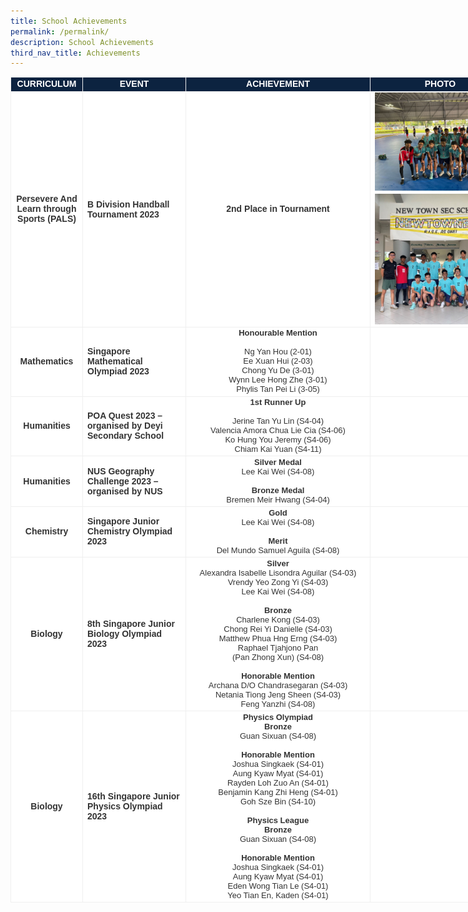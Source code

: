 ```yaml
---
title: School Achievements
permalink: /permalink/
description: School Achievements
third_nav_title: Achievements
---
```

<table class="tg" style="width:800px;border-collapse:collapse;table-layout:auto;border-color:#aaa;border-spacing:0;margin:0px;fixed">

<tbody><tr>
	<td style="width:100px;background-color:#0c2340;border-color:#efefef;border-style:solid;border-width:1px;color:#fff;font-family:Arial, sans-serif;font-size:14px;font-weight:bold;overflow:hidden;text-align:center;vertical-align:top;word-break:normal">CURRICULUM</td>

<td style="width:150px;background-color:#0c2340;border-color:#efefef;border-style:solid;border-width:1px;color:#fff;font-family:Arial, sans-serif;font-size:14px;font-weight:bold;overflow:hidden;text-align:center;vertical-align:top;word-break:normal">EVENT</td>

<td style="width:280px;background-color:#0c2340;border-color:#efefef;border-style:solid;border-width:1px;color:#fff;font-family:Arial, sans-serif;font-size:14px;font-weight:bold;overflow:hidden;text-align:center;vertical-align:top;word-break:normal">ACHIEVEMENT</td>
	
<td style="background-color:#0c2340;border-color:#efefef;border-style:solid;border-width:1px;color:#fff;font-family:Arial, sans-serif;font-size:14px;font-weight:bold;overflow:hidden;text-align:center;vertical-align:top;word-break:normal">PHOTO</td>
</tr>

<tr>
	<td style="background-color:#fff;border-color:#efefef;border-style:solid;border-width:1px;color:#333;font-family:Arial, sans-serif;font-size:14px;font-weight:bold;overflow:hidden;text-align:center;vertical-align:middle;word-break:normal">Persevere And Learn through Sports (PALS)</td>
	<td style="background-color:#fff;border-color:#efefef;border-style:solid;border-width:1px;color:#333;font-family:Arial, sans-serif;font-size:14px;font-weight:bold;overflow:hidden;padding:7px 7px;text-align:left;vertical-align:middle;word-break:normal">B Division Handball Tournament 2023</td>
	<td style="background-color:#fff;border-color:#efefef;border-style:solid;border-width:1px;color:#333;font-family:Arial, sans-serif;font-size:14px;font-weight:regular;overflow:hidden;text-align:center;vertical-align:middle;word-break:normal">
	<b>2nd Place in Tournament</b>
	</td><td style="background-color:#fff;border-color:#efefef;border-style:solid;border-width:1px;color:#333;font-family:Arial, sans-serif;font-size:14px;font-weight:bold;overflow:hidden;text-align:center;vertical-align:middle;word-break:normal"><img align="middle" style="margin-top:0px" src="/images/School%20Achievements/PALS/b%20division%20handball%20tournament%202023_02.jpeg">
		<img align="middle" style="margin-top:5px" src="/images/School%20Achievements/PALS/b%20division%20handball%20tournament%202023_03.jpeg">
	</td>
</tr>	

<tr>
	<td style="background-color:#fff;border-color:#efefef;border-style:solid;border-width:1px;color:#333;font-family:Arial, sans-serif;font-size:14px;overflow:hidden;text-align:center;vertical-align:middle;word-break:normal"><span style="font-weight:bold">Mathematics</span></td>
	<td style="background-color:#fff;border-color:#efefef;border-style:solid;border-width:1px;color:#333;font-family:Arial, sans-serif;font-size:14px;overflow:hidden;text-align:left;vertical-align:middle;word-break:normal"><span style="font-weight:bold">Singapore Mathematical Olympiad 2023</span></td>
	<td style="background-color:#fff;border-color:#efefef;border-style:solid;border-width:1px;color:#333;font-family:Arial, sans-serif;font-size:13px;overflow:hidden;text-align:center;vertical-align:top;word-break:normal"><span style="font-weight:bold">Honourable Mention</span>
	<br><br>Ng Yan Hou (2-01)
	<br>Ee Xuan Hui (2-03)
	<br>Chong Yu De (3-01)
	<br>Wynn Lee Hong Zhe (3-01)
	<br>Phylis Tan Pei Li (3-05)
	</td>
	<td style="background-color:#fff;border-color:#efefef;border-style:solid;border-width:1px;color:#333;font-family:Arial, sans-serif;font-size:14px;font-weight:bold;overflow:hidden;text-align:center;vertical-align:middle;word-break:normal">
</td></tr>	
		
<tr>
	<td style="background-color:#fff;border-color:#efefef;border-style:solid;border-width:1px;color:#333;font-family:Arial, sans-serif;font-size:14px;font-weight:bold;overflow:hidden;text-align:center;vertical-align:middle;word-break:normal">Humanities</td>
	<td style="background-color:#fff;border-color:#efefef;border-style:solid;border-width:1px;color:#333;font-family:Arial, sans-serif;font-size:14px;font-weight:bold;overflow:hidden;text-align:left;vertical-align:middle;word-break:normal">POA Quest 2023 – organised by Deyi Secondary School</td>
	<td style="background-color:#fff;border-color:#efefef;border-style:solid;border-width:1px;color:#333;font-family:Arial, sans-serif;font-size:13px;overflow:hidden;text-align:center;vertical-align:top;word-break:normal"><span style="font-weight:bold">1st Runner Up</span>
	<br><br>Jerine Tan Yu Lin (S4-04)
	<br>Valencia Amora Chua Lie Cia (S4-06)
	<br>Ko Hung You Jeremy (S4-06)
	<br>Chiam Kai Yuan (S4-11)	
	</td>
	<td style="background-color:#fff;border-color:#efefef;border-style:solid;border-width:1px;color:#333;font-family:Arial, sans-serif;font-size:14px;font-weight:bold;overflow:hidden;text-align:center;vertical-align:middle;word-break:normal">
</td></tr>	

<tr>
	<td style="background-color:#fff;border-color:#efefef;border-style:solid;border-width:1px;color:#333;font-family:Arial, sans-serif;font-size:14px;font-weight:bold;overflow:hidden;text-align:center;vertical-align:middle;word-break:normal">Humanities</td>
	<td style="background-color:#fff;border-color:#efefef;border-style:solid;border-width:1px;color:#333;font-family:Arial, sans-serif;font-size:14px;font-weight:bold;overflow:hidden;text-align:left;vertical-align:middle;word-break:normal">NUS Geography Challenge 2023 – organised by NUS</td>
	<td style="background-color:#fff;border-color:#efefef;border-style:solid;border-width:1px;color:#333;font-family:Arial, sans-serif;font-size:13px;font-weight:regular;overflow:hidden;text-align:center;vertical-align:middle;word-break:normal"><b>Silver Medal</b>
	<br>Lee Kai Wei (S4-08)
	<br><br><b>Bronze Medal</b>
	<br>Bremen Meir Hwang (S4-04)
	</td>
	<td style="background-color:#fff;border-color:#efefef;border-style:solid;border-width:1px;color:#333;font-family:Arial, sans-serif;font-size:14px;font-weight:bold;overflow:hidden;text-align:center;vertical-align:middle;word-break:normal">
</td></tr>
	
<tr>
	<td style="background-color:#fff;border-color:#efefef;border-style:solid;border-width:1px;color:#333;font-family:Arial, sans-serif;font-size:14px;overflow:hidden;text-align:center;vertical-align:middle;word-break:normal"><span style="font-weight:bold">Chemistry</span></td>
	<td style="background-color:#fff;border-color:#efefef;border-style:solid;border-width:1px;color:#333;font-family:Arial, sans-serif;font-size:14px;overflow:hidden;text-align:left;vertical-align:middle;word-break:normal"><span style="font-weight:bold">Singapore Junior Chemistry Olympiad 2023</span></td>
	<td style="background-color:#fff;border-color:#efefef;border-style:solid;border-width:1px;color:#333;font-family:Arial, sans-serif;font-size:13px;overflow:hidden;text-align:center;vertical-align:top;word-break:normal"><b>Gold</b>
	<br>Lee Kai Wei (S4-08)
	<br><br><b>Merit</b>
	<br>Del Mundo Samuel Aguila (S4-08)
	</td>
	<td style="background-color:#fff;border-color:#efefef;border-style:solid;border-width:1px;color:#333;font-family:Arial, sans-serif;font-size:14px;font-weight:bold;overflow:hidden;text-align:center;vertical-align:middle;word-break:normal">
</td></tr>

<tr>
	<td style="background-color:#fff;border-color:#efefef;border-style:solid;border-width:1px;color:#333;font-family:Arial, sans-serif;font-size:14px;overflow:hidden;text-align:center;vertical-align:middle;word-break:normal"><span style="font-weight:bold">Biology</span></td>
	<td style="background-color:#fff;border-color:#efefef;border-style:solid;border-width:1px;color:#333;font-family:Arial, sans-serif;font-size:14px;overflow:hidden;text-align:left;vertical-align:middle;word-break:normal"><span style="font-weight:bold">8th Singapore Junior Biology Olympiad 2023</span></td>
	<td style="background-color:#fff;border-color:#efefef;border-style:solid;border-width:1px;color:#333;font-family:Arial, sans-serif;font-size:13px;overflow:hidden;text-align:center;vertical-align:top;word-break:normal"><b>Silver</b>
	<br>Alexandra Isabelle Lisondra Aguilar (S4-03)
	<br>Vrendy Yeo Zong Yi (S4-03)
	<br>Lee Kai Wei (S4-08)
	<br><br><b>Bronze</b>
	<br>Charlene Kong (S4-03)
	<br>Chong Rei Yi Danielle (S4-03)
	<br>Matthew Phua Hng Erng (S4-03)
	<br>Raphael Tjahjono Pan<br>(Pan Zhong Xun) (S4-08)
	<br><br><b>Honorable Mention</b>
	<br>Archana D/O Chandrasegaran (S4-03)
	<br>Netania Tiong Jeng Sheen (S4-03)
	<br>Feng Yanzhi (S4-08)
	</td>
	<td style="background-color:#fff;border-color:#efefef;border-style:solid;border-width:1px;color:#333;font-family:Arial, sans-serif;font-size:14px;font-weight:bold;overflow:hidden;text-align:center;vertical-align:middle;word-break:normal">
</td></tr>

<tr>
	<td style="background-color:#fff;border-color:#efefef;border-style:solid;border-width:1px;color:#333;font-family:Arial, sans-serif;font-size:14px;overflow:hidden;text-align:center;vertical-align:middle;word-break:normal"><span style="font-weight:bold">Biology</span></td>
	<td style="background-color:#fff;border-color:#efefef;border-style:solid;border-width:1px;color:#333;font-family:Arial, sans-serif;font-size:14px;overflow:hidden;text-align:left;vertical-align:middle;word-break:normal"><span style="font-weight:bold">16th Singapore Junior Physics Olympiad 2023</span></td>
	<td style="background-color:#fff;border-color:#efefef;border-style:solid;border-width:1px;color:#333;font-family:Arial, sans-serif;font-size:13px;overflow:hidden;text-align:center;vertical-align:top;word-break:normal"><b>Physics Olympiad</b>
	<br><b>Bronze</b>
	<br>Guan Sixuan (S4-08)
	<br><br><b>Honorable Mention</b>
	<br>Joshua Singkaek (S4-01)
	<br>Aung Kyaw Myat (S4-01)
	<br>Rayden Loh Zuo An (S4-01)
	<br>Benjamin Kang Zhi Heng (S4-01)
	<br>Goh Sze Bin (S4-10)
	<br><br><b>Physics League</b>
	<br><b>Bronze</b>
	<br>Guan Sixuan (S4-08)
	<br><br><b>Honorable Mention</b>
	<br>Joshua Singkaek (S4-01)
	<br>Aung Kyaw Myat (S4-01)
	<br>Eden Wong Tian Le (S4-01)
	<br>Yeo Tian En, Kaden (S4-01)
	</td>
	<td style="background-color:#fff;border-color:#efefef;border-style:solid;border-width:1px;color:#333;font-family:Arial, sans-serif;font-size:14px;font-weight:bold;overflow:hidden;text-align:center;vertical-align:middle;word-break:normal">
</td></tr>
	
</tbody></table>